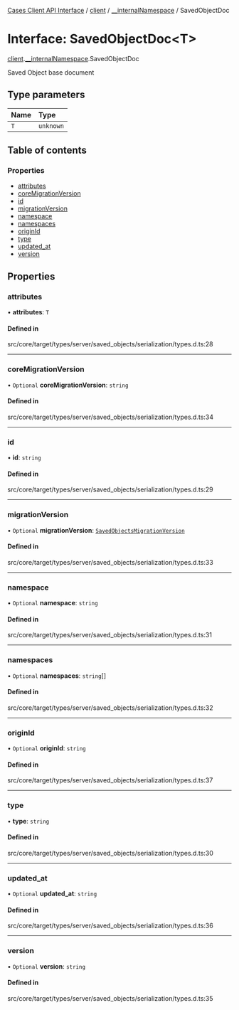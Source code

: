 [Cases Client API Interface](../README.md) / [client](../modules/client.md) / [\_\_internalNamespace](../modules/client.__internalNamespace.md) / SavedObjectDoc

# Interface: SavedObjectDoc<T\>

[client](../modules/client.md).[__internalNamespace](../modules/client.__internalNamespace.md).SavedObjectDoc

Saved Object base document

## Type parameters

| Name | Type |
| :------ | :------ |
| `T` | `unknown` |

## Table of contents

### Properties

- [attributes](client.__internalNamespace.SavedObjectDoc.md#attributes)
- [coreMigrationVersion](client.__internalNamespace.SavedObjectDoc.md#coremigrationversion)
- [id](client.__internalNamespace.SavedObjectDoc.md#id)
- [migrationVersion](client.__internalNamespace.SavedObjectDoc.md#migrationversion)
- [namespace](client.__internalNamespace.SavedObjectDoc.md#namespace)
- [namespaces](client.__internalNamespace.SavedObjectDoc.md#namespaces)
- [originId](client.__internalNamespace.SavedObjectDoc.md#originid)
- [type](client.__internalNamespace.SavedObjectDoc.md#type)
- [updated\_at](client.__internalNamespace.SavedObjectDoc.md#updated_at)
- [version](client.__internalNamespace.SavedObjectDoc.md#version)

## Properties

### attributes

• **attributes**: `T`

#### Defined in

src/core/target/types/server/saved_objects/serialization/types.d.ts:28

___

### coreMigrationVersion

• `Optional` **coreMigrationVersion**: `string`

#### Defined in

src/core/target/types/server/saved_objects/serialization/types.d.ts:34

___

### id

• **id**: `string`

#### Defined in

src/core/target/types/server/saved_objects/serialization/types.d.ts:29

___

### migrationVersion

• `Optional` **migrationVersion**: [`SavedObjectsMigrationVersion`](client.__internalNamespace.SavedObjectsMigrationVersion.md)

#### Defined in

src/core/target/types/server/saved_objects/serialization/types.d.ts:33

___

### namespace

• `Optional` **namespace**: `string`

#### Defined in

src/core/target/types/server/saved_objects/serialization/types.d.ts:31

___

### namespaces

• `Optional` **namespaces**: `string`[]

#### Defined in

src/core/target/types/server/saved_objects/serialization/types.d.ts:32

___

### originId

• `Optional` **originId**: `string`

#### Defined in

src/core/target/types/server/saved_objects/serialization/types.d.ts:37

___

### type

• **type**: `string`

#### Defined in

src/core/target/types/server/saved_objects/serialization/types.d.ts:30

___

### updated\_at

• `Optional` **updated\_at**: `string`

#### Defined in

src/core/target/types/server/saved_objects/serialization/types.d.ts:36

___

### version

• `Optional` **version**: `string`

#### Defined in

src/core/target/types/server/saved_objects/serialization/types.d.ts:35
